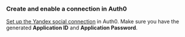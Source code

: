 ### Create and enable a connection in Auth0
[Set up the Yandex social connection](/dashboard/guides/connections/set-up-connections-social) in Auth0. Make sure you have the generated **Application ID** and **Application Password**.
